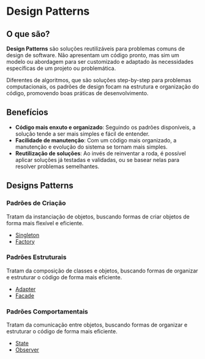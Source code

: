 # Design Patterns

## O que são?

**Design Patterns** são soluções reutilizáveis para problemas comuns de design de software. Não apresentam um código pronto, mas sim um modelo ou abordagem para ser customizado e adaptado às necessidades específicas de um projeto ou problemática.

Diferentes de algoritmos, que são soluções step-by-step para problemas computacionais, os padrões de design focam na estrutura e organização do código, promovendo boas práticas de desenvolvimento.

## Benefícios

- **Código mais enxuto e organizado**: Seguindo os padrões disponíveis, a solução tende a ser mais simples e fácil de entender.
- **Facilidade de manutenção**: Com um código mais organizado, a manutenção e evolução do sistema se tornam mais simples.
- **Reutilização de soluções**: Ao invés de reinventar a roda, é possível aplicar soluções já testadas e validadas, ou se basear nelas para resolver problemas semelhantes.

## Designs Patterns

### Padrões de Criação

Tratam da instanciação de objetos, buscando formas de criar objetos de forma mais flexível e eficiente.

- [Singleton](./singleton/about.md)
- [Factory](./factory-method/about.md)

### Padrões Estruturais

Tratam da composição de classes e objetos, buscando formas de organizar e estruturar o código de forma mais eficiente.

- [Adapter](./adapter/about.md)
- [Facade](./facade/about.md)

### Padrões Comportamentais

Tratam da comunicação entre objetos, buscando formas de organizar e estruturar o código de forma mais eficiente.

- [State](./state/about.md)
- [Observer](./observer/about.md)
